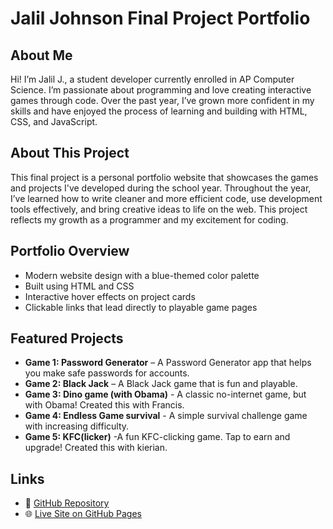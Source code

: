 # Jalil Johnson Final Project Portfolio 

## About Me
Hi! I’m Jalil J., a student developer currently enrolled in AP Computer Science. I’m passionate about programming and love creating interactive games through code. Over the past year, I’ve grown more confident in my skills and have enjoyed the process of learning and building with HTML, CSS, and JavaScript.

## About This Project
This final project is a personal portfolio website that showcases the games and projects I've developed during the school year. Throughout the year, I’ve learned how to write cleaner and more efficient code, use development tools effectively, and bring creative ideas to life on the web. This project reflects my growth as a programmer and my excitement for coding.

## Portfolio Overview
- Modern website design with a blue-themed color palette
- Built using HTML and CSS
- Interactive hover effects on project cards
- Clickable links that lead directly to playable game pages

## Featured Projects
- **Game 1: Password Generator** – A Password Generator app that helps you make safe passwords for accounts.
- **Game 2: Black Jack** – A Black Jack game that is fun and playable.
- **Game 3: Dino game (with Obama)** - A classic no-internet game, but with Obama! Created this with Francis.
- **Game 4: Endless Game survival** - A simple survival challenge game with increasing difficulty.
- **Game 5: KFC(licker)** -A fun KFC-clicking game. Tap to earn and upgrade! Created this with kierian.

## Links
- 🔗 [GitHub Repository](https://github.com/Randomman123598/Project-Portfolio.github.io)  
- 🌐 [Live Site on GitHub Pages](https://randomman123598.github.io/Project-Portfolio.github.io/)
